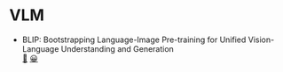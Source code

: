 # VLM
- BLIP: Bootstrapping Language-Image Pre-training for Unified Vision-Language Understanding and Generation  
[📜](https://arxiv.org/pdf/2201.12086v2) [😀](https://huggingface.co/docs/transformers/model_doc/blip)  
